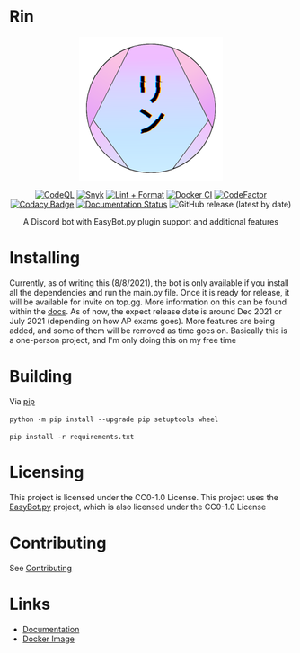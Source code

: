 # Rin

<div align=center>

<img src="./assets/Rin Logo V4 (GitHub).png">

<br/>

[![CodeQL](https://github.com/No767/Rin/actions/workflows/codeql-analysis.yml/badge.svg)](https://github.com/No767/Rin/actions/workflows/codeql-analysis.yml) [![Snyk](https://github.com/No767/Rin/actions/workflows/snyk.yml/badge.svg?branch=dev)](https://github.com/No767/Rin/actions/workflows/snyk.yml) [![Lint + Format](https://github.com/No767/Rin/actions/workflows/lint+format.yml/badge.svg?branch=dev)](https://github.com/No767/Rin/actions/workflows/lint+format.yml) [![Docker CI](https://github.com/No767/Rin/actions/workflows/docker.yml/badge.svg?branch=dev)](https://github.com/No767/Rin/actions/workflows/docker.yml)
[![CodeFactor](https://www.codefactor.io/repository/github/no767/rin/badge)](https://www.codefactor.io/repository/github/no767/rin) [![Codacy Badge](https://app.codacy.com/project/badge/Grade/c70b0534156045268026e4af8cde61e8)](https://www.codacy.com/gh/No767/Rin/dashboard?utm_source=github.com&amp;utm_medium=referral&amp;utm_content=No767/Rin&amp;utm_campaign=Badge_Grade) [![Documentation Status](https://readthedocs.org/projects/rin-docs/badge/?version=latest)](https://rin-docs.readthedocs.io/en/latest/?badge=latest) ![GitHub release (latest by date)](https://img.shields.io/github/v/release/No767/Rin)

A Discord bot with EasyBot.py plugin support and additional features

<div align=left>

# Installing

Currently, as of writing this (8/8/2021), the bot is only available if you install all the dependencies and run the main.py file. Once it is ready for release, it will be available for invite on top.gg. More information on this can be found within the [docs](https://rin-docs.readthedocs.io/en/latest/). As of now, the expect release date is around Dec 2021 or July 2021 (depending on how AP exams goes). More features are being added, and some of them will be removed as time goes on. Basically this is a one-person project, and I'm only doing this on my free time

# Building

Via [pip](https://pypi.org/)

`python -m pip install --upgrade pip setuptools wheel`

`pip install -r requirements.txt`

# Licensing

This project is licensed under the CC0-1.0 License. This project uses the [EasyBot.py](https://github.com/chisaku-dev/EasyBot.py) project, which is also licensed under the CC0-1.0 License

# Contributing

See [Contributing](https://github.com/No767/Rin/blob/master/Community/contributing.md)

# Links 

- [Documentation](https://rin-docs.readthedocs.io/en/latest/)
- [Docker Image](https://hub.docker.com/repository/docker/no767/rin)
